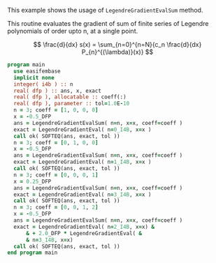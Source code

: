 This example shows the usage of `LegendreGradientEvalSum` method.

This routine evaluates the gradient of sum of finite series of Legendre polynomials of order upto n, at a single point.

$$
\frac{d}{dx} s(x) = \sum_{n=0}^{n=N}{c_n \frac{d}{dx} P_{n}^{(\lambda)}(x)}
$$

```fortran
program main
  use easifembase
  implicit none
  integer( i4b ) :: n
  real( dfp ) :: ans, x, exact
  real( dfp ), allocatable :: coeff(:)
  real( dfp ), parameter :: tol=1.0E-10
  n = 3; coeff = [1, 0, 0, 0]
  x = -0.5_DFP
  ans = LegendreGradientEvalSum( n=n, x=x, coeff=coeff )
  exact = LegendreGradientEval( n=0_I4B, x=x )
  call ok( SOFTEQ(ans, exact, tol ))
  n = 3; coeff = [0, 1, 0, 0]
  x = -0.5_DFP
  ans = LegendreGradientEvalSum( n=n, x=x, coeff=coeff )
  exact = LegendreGradientEval( n=1_I4B, x=x )
  call ok( SOFTEQ(ans, exact, tol ))
  n = 3; coeff = [0, 0, 0, 1]
  x = 0.25_DFP
  ans = LegendreGradientEvalSum( n=n, x=x, coeff=coeff )
  exact = LegendreGradientEval( n=3_I4B, x=x )
  call ok( SOFTEQ(ans, exact, tol ))
  n = 3; coeff = [0, 0, 1, 2]
  x = -0.5_DFP
  ans = LegendreGradientEvalSum( n=n, x=x, coeff=coeff )
  exact = LegendreGradientEval( n=2_I4B, x=x) &
      & + 2.0_DFP * LegendreGradientEval( &
      & n=3_I4B, x=x)
  call ok( SOFTEQ(ans, exact, tol ))
end program main
```
